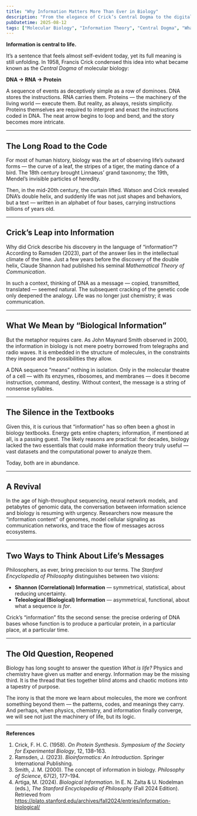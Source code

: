 ```yaml
---
title: "Why Information Matters More Than Ever in Biology"
description: "From the elegance of Crick’s Central Dogma to the digital revolution in biology, why information may be the final key to understanding life."
pubDatetime: 2025-08-12
tags: ["Molecular Biology", "Information Theory", "Central Dogma", "What is Life?"]
---
```


**Information is central to life.**  

It’s a sentence that feels almost self-evident today, yet its full meaning is still unfolding. In 1958, Francis Crick condensed this idea into what became known as the *Central Dogma* of molecular biology:  

**DNA → RNA → Protein**  

A sequence of events as deceptively simple as a row of dominoes. DNA stores the instructions. RNA carries them. Proteins — the machinery of the living world — execute them. But reality, as always, resists simplicity. Proteins themselves are required to interpret and enact the instructions coded in DNA. The neat arrow begins to loop and bend, and the story becomes more intricate.

---

## The Long Road to the Code

For most of human history, biology was the art of observing life’s outward forms — the curve of a leaf, the stripes of a tiger, the mating dance of a bird. The 18th century brought Linnaeus’ grand taxonomy; the 19th, Mendel’s invisible particles of heredity.  

Then, in the mid-20th century, the curtain lifted. Watson and Crick revealed DNA’s double helix, and suddenly life was not just shapes and behaviors, but a text — written in an alphabet of four bases, carrying instructions billions of years old.

---

## Crick’s Leap into Information

Why did Crick describe his discovery in the language of “information”? According to Ramsden (2023), part of the answer lies in the intellectual climate of the time. Just a few years before the discovery of the double helix, Claude Shannon had published his seminal *Mathematical Theory of Communication*.  

In such a context, thinking of DNA as a message — copied, transmitted, translated — seemed natural. The subsequent cracking of the genetic code only deepened the analogy. Life was no longer just chemistry; it was communication.

---

## What We Mean by “Biological Information”

But the metaphor requires care. As John Maynard Smith observed in 2000, the information in biology is not mere poetry borrowed from telegraphs and radio waves. It is embedded in the structure of molecules, in the constraints they impose and the possibilities they allow.  

A DNA sequence “means” nothing in isolation. Only in the molecular theatre of a cell — with its enzymes, ribosomes, and membranes — does it become instruction, command, destiny. Without context, the message is a string of nonsense syllables.

---

## The Silence in the Textbooks

Given this, it is curious that “information” has so often been a ghost in biology textbooks. Energy gets entire chapters; information, if mentioned at all, is a passing guest. The likely reasons are practical: for decades, biology lacked the two essentials that could make information theory truly useful — vast datasets and the computational power to analyze them.  

Today, both are in abundance.

---

## A Revival

In the age of high-throughput sequencing, neural network models, and petabytes of genomic data, the conversation between information science and biology is resuming with urgency. Researchers now measure the “information content” of genomes, model cellular signaling as communication networks, and trace the flow of messages across ecosystems.

---

## Two Ways to Think About Life’s Messages

Philosophers, as ever, bring precision to our terms. The *Stanford Encyclopedia of Philosophy* distinguishes between two visions:  

- **Shannon (Correlational) Information** — symmetrical, statistical, about reducing uncertainty.  
- **Teleological (Biological) Information** — asymmetrical, functional, about what a sequence *is for*.  

Crick’s “information” fits the second sense: the precise ordering of DNA bases whose function is to produce a particular protein, in a particular place, at a particular time.

---

## The Old Question, Reopened

Biology has long sought to answer the question *What is life?* Physics and chemistry have given us matter and energy. Information may be the missing third. It is the thread that ties together blind atoms and chaotic motions into a tapestry of purpose.

The irony is that the more we learn about molecules, the more we confront something beyond them — the patterns, codes, and meanings they carry. And perhaps, when physics, chemistry, and information finally converge, we will see not just the machinery of life, but its logic.

---

**References**  
1. Crick, F. H. C. (1958). *On Protein Synthesis*. *Symposium of the Society for Experimental Biology*, 12, 138–163.  
2. Ramsden, J. (2023). *Bioinformatics: An Introduction*. Springer International Publishing.  
3. Smith, J. M. (2000). The concept of information in biology. *Philosophy of Science*, 67(2), 177–194.  
4. Artiga, M. (2024). *Biological Information*. In E. N. Zalta & U. Nodelman (eds.), *The Stanford Encyclopedia of Philosophy* (Fall 2024 Edition). Retrieved from <https://plato.stanford.edu/archives/fall2024/entries/information-biological/>  
